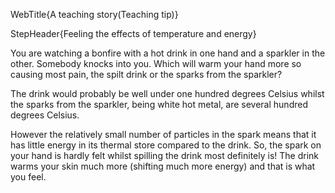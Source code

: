 WebTitle{A teaching story(Teaching tip)}

StepHeader{Feeling the effects of temperature and energy}

You are watching a bonfire with a hot drink in one hand and a sparkler in the other. Somebody knocks into you. Which will warm your hand more so causing most pain, the spilt drink or the sparks from the sparkler?

The drink would probably be well under one hundred degrees Celsius whilst the sparks from the sparkler, being white hot metal, are several hundred degrees Celsius.

However the relatively small number of particles in the spark means that it has little energy in its thermal store compared to the drink. So, the spark on your hand is hardly felt whilst spilling the drink most definitely is! The drink warms your skin much more (shifting much more energy) and that is what you feel.

